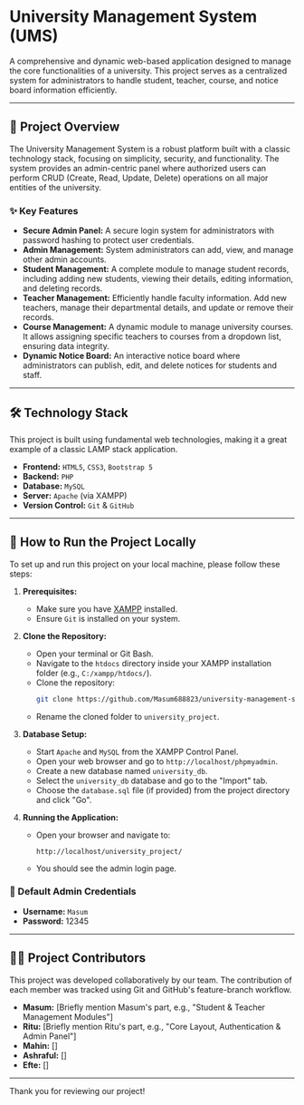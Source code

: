 # University Management System (UMS)

A comprehensive and dynamic web-based application designed to manage the core functionalities of a university. This project serves as a centralized system for administrators to handle student, teacher, course, and notice board information efficiently.

---

## 🌟 Project Overview

The University Management System is a robust platform built with a classic technology stack, focusing on simplicity, security, and functionality. The system provides an admin-centric panel where authorized users can perform CRUD (Create, Read, Update, Delete) operations on all major entities of the university.

### ✨ Key Features

-   **Secure Admin Panel:** A secure login system for administrators with password hashing to protect user credentials.
-   **Admin Management:** System administrators can add, view, and manage other admin accounts.
-   **Student Management:** A complete module to manage student records, including adding new students, viewing their details, editing information, and deleting records.
-   **Teacher Management:** Efficiently handle faculty information. Add new teachers, manage their departmental details, and update or remove their records.
-   **Course Management:** A dynamic module to manage university courses. It allows assigning specific teachers to courses from a dropdown list, ensuring data integrity.
-   **Dynamic Notice Board:** An interactive notice board where administrators can publish, edit, and delete notices for students and staff.

---

## 🛠️ Technology Stack

This project is built using fundamental web technologies, making it a great example of a classic LAMP stack application.

-   **Frontend:** `HTML5`, `CSS3`, `Bootstrap 5`
-   **Backend:** `PHP`
-   **Database:** `MySQL`
-   **Server:** `Apache` (via XAMPP)
-   **Version Control:** `Git` & `GitHub`

---

## 🚀 How to Run the Project Locally

To set up and run this project on your local machine, please follow these steps:

1.  **Prerequisites:**
    -   Make sure you have [XAMPP](https://www.apachefriends.org/index.html) installed.
    -   Ensure `Git` is installed on your system.

2.  **Clone the Repository:**
    -   Open your terminal or Git Bash.
    -   Navigate to the `htdocs` directory inside your XAMPP installation folder (e.g., `C:/xampp/htdocs/`).
    -   Clone the repository:
        ```bash
        git clone https://github.com/Masum688823/university-management-system.git
        ```
    -   Rename the cloned folder to `university_project`.

3.  **Database Setup:**
    -   Start `Apache` and `MySQL` from the XAMPP Control Panel.
    -   Open your web browser and go to `http://localhost/phpmyadmin`.
    -   Create a new database named `university_db`.
    -   Select the `university_db` database and go to the "Import" tab.
    -   Choose the `database.sql` file (if provided) from the project directory and click "Go".
   
4.  **Running the Application:**
    -   Open your browser and navigate to:
        ```
        http://localhost/university_project/
        ```
    -   You should see the admin login page.

### 🔑 Default Admin Credentials
*   **Username:** `Masum`
*   **Password:** 12345

---

## 🧑‍💻 Project Contributors

This project was developed collaboratively by our team. The contribution of each member was tracked using Git and GitHub's feature-branch workflow.

-   **Masum:** [Briefly mention Masum's part, e.g., "Student & Teacher Management Modules"]
-   **Ritu:** [Briefly mention Ritu's part, e.g., "Core Layout, Authentication & Admin Panel"]
-   **Mahin:** []
-   **Ashraful:** []
-   **Efte:** []

---

Thank you for reviewing our project!
